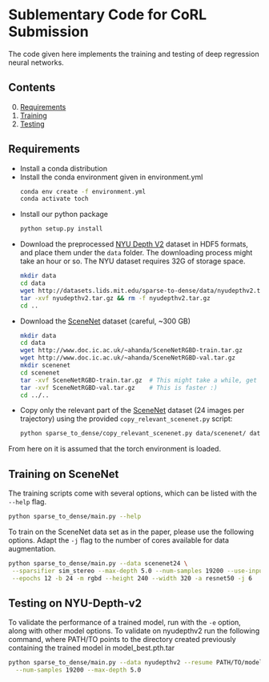 Sublementary Code for CoRL Submission
============================

The code given here implements the training and testing of deep regression neural networks.

## Contents
0. [Requirements](#requirements)
0. [Training](#training)
0. [Testing](#testing)

## Requirements
- Install a conda distribution
- Install the conda environment given in environment.yml
  ```bash
  conda env create -f environment.yml
  conda activate toch
  ```
- Install our python package
  ```bash
  python setup.py install
  ```
- Download the preprocessed [NYU Depth V2](http://cs.nyu.edu/~silberman/datasets/nyu_depth_v2.html) dataset in HDF5 formats, and place them under the `data` folder. The downloading process might take an hour or so. The NYU dataset requires 32G of storage space.
	```bash
	mkdir data
	cd data
	wget http://datasets.lids.mit.edu/sparse-to-dense/data/nyudepthv2.tar.gz 
	tar -xvf nyudepthv2.tar.gz && rm -f nyudepthv2.tar.gz 
	cd ..
	```
- Download the [SceneNet](https://robotvault.bitbucket.io/scenenet-rgbd.html) dataset (careful, ~300 GB)
  ```bash
  mkdir data
  cd data
  wget http://www.doc.ic.ac.uk/~ahanda/SceneNetRGBD-train.tar.gz
  wget http://www.doc.ic.ac.uk/~ahanda/SceneNetRGBD-val.tar.gz
  mkdir scenenet
  cd scenenet
  tar -xvf SceneNetRGBD-train.tar.gz  # This might take a while, get some coffee
  tar -xvf SceneNetRGBD-val.tar.gz    # This is faster :)
  cd ../..
  ```
- Copy only the relevant part of the [SceneNet](https://robotvault.bitbucket.io/scenenet-rgbd.html) dataset
  (24 images per trajectory) using the provided `copy_relevant_scenenet.py` script:
  ```bash
  python sparse_to_dense/copy_relevant_scenenet.py data/scenenet/ data/scenenet-24/
  ```

From here on it is assumed that the torch environment is loaded.
	
## Training on SceneNet
The training scripts come with several options, which can be listed with the `--help` flag.
```bash
python sparse_to_dense/main.py --help
```

To train on the SceneNet data set as in the paper, please use the following options.
Adapt the `-j` flag to the number of cores available for data augmentation.
```bash
python sparse_to_dense/main.py --data scenenet24 \
 --sparsifier sim_stereo --max-depth 5.0 --num-samples 19200 --use-input \
 --epochs 12 -b 24 -m rgbd --height 240 --width 320 -a resnet50 -j 6
```


## Testing on NYU-Depth-v2
To validate the performance of a trained model, run with the `-e` option, along with other model options.
To validate on nyudepthv2 run the following command, where PATH/TO points to the directory created previously containing the trained model in model_best.pth.tar
```bash
python sparse_to_dense/main.py --data nyudepthv2 --resume PATH/TO/model_best.pth.tar --use-input --sparsifier sim_stereo \
  --num-samples 19200 --max-depth 5.0
```


